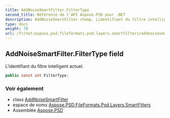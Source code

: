 ```yaml
---
title: AddNoiseSmartFilter.FilterType
second_title: Référence de l'API Aspose.PSD pour .NET
description: AddNoiseSmartFilter champ. Lidentifiant du filtre intelligent actuel.
type: docs
weight: 70
url: /fr/net/aspose.psd.fileformats.psd.layers.smartfilters/addnoisesmartfilter/filtertype/
---
```

## AddNoiseSmartFilter.FilterType field

L'identifiant du filtre intelligent actuel.

```csharp
public const int FilterType;
```

### Voir également

* class [AddNoiseSmartFilter](../)
* espace de noms [Aspose.PSD.FileFormats.Psd.Layers.SmartFilters](../../addnoisesmartfilter/)
* Assemblée [Aspose.PSD](../../../)



